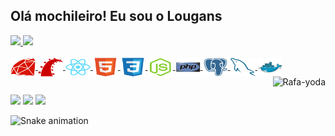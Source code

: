## Olá mochileiro! Eu sou o Lougans
 <div>
  <a href="https://github.com/lougansjs">
  <img height="180em" src="https://github-readme-stats.vercel.app/api?username=lougansjs&show_icons=true&theme=tokyonight&include_all_commits=true&count_private=true"/>
  <img height="180em" src="https://github-readme-stats.vercel.app/api/top-langs/?username=lougansjs&layout=compact&langs_count=10&theme=tokyonight"/>
</div>
<div style="display: inline_block"><br>
  <img align="center" alt="Lougans-ruby" height="30" width="40" src="https://raw.githubusercontent.com/devicons/devicon/master/icons/ruby/ruby-plain.svg">
  <img align="center" alt="Lougans-rails" height="30" width="40" src="https://raw.githubusercontent.com/devicons/devicon/master/icons/rails/rails-plain.svg">
  <img align="center" alt="Lougans-react" height="30" width="40" src="https://raw.githubusercontent.com/devicons/devicon/master/icons/react/react-original.svg">
  <img align="center" alt="Lougans-html" height="30" width="40" src="https://raw.githubusercontent.com/devicons/devicon/master/icons/html5/html5-original.svg">
  <img align="center" alt="Lougans-css" height="30" width="40" src="https://raw.githubusercontent.com/devicons/devicon/master/icons/css3/css3-original.svg">
  <img align="center" alt="Lougans-nodejs" height="30" width="40" src="https://raw.githubusercontent.com/devicons/devicon/master/icons/nodejs/nodejs-plain.svg">
  <img align="center" alt="Lougans-php" height="30" width="40" src="https://raw.githubusercontent.com/devicons/devicon/master/icons/php/php-original.svg">
  <img align="center" alt="Lougans-postgresql" height="30" width="40" src="https://raw.githubusercontent.com/devicons/devicon/master/icons/postgresql/postgresql-plain.svg">
  <img align="center" alt="Lougans-mysql" height="30" width="40" src="https://raw.githubusercontent.com/devicons/devicon/master/icons/mysql/mysql-original.svg">
  <img align="center" alt="Lougans-docker" height="30" width="40" src="https://raw.githubusercontent.com/devicons/devicon/master/icons/docker/docker-original.svg">
  <img align="right" alt="Rafa-yoda" src="https://media1.tenor.com/images/3b7500b2a9a85ff89fb50198e077ee86/tenor.gif">
</div>
  
  ##
 
<div>
  <a href="https://www.linkedin.com/in/lougansdematos" target="_blank"><img src="https://img.shields.io/badge/-LinkedIn-%230077B5?style=for-the-badge&logo=linkedin&logoColor=white" target="_blank"></a> 
  <a href="https://instagram.com/lougans.js" target="_blank"><img src="https://img.shields.io/badge/-Instagram-%23E4405F?style=for-the-badge&logo=instagram&logoColor=white" target="_blank"></a>
  <a href = "mailto:lougans.lougans99@gmail.com"><img src="https://img.shields.io/badge/-Gmail-%23333?style=for-the-badge&logo=gmail&logoColor=white" target="_blank"></a>
 
  ![Snake animation](https://github.com/lougansjs/lougansjs/blob/output/github-contribution-grid-snake.svg)
 
</div>
 
